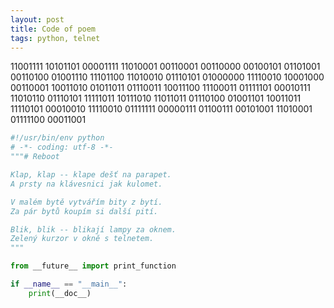 ```yaml
---
layout: post
title: Code of poem
tags: python, telnet
---
```


11001111 10101101 00001111 11010001 00110001 00110000 00100101 01101001 00110100 01001110 11101100 11010010 01110101 01000000 11110010 10001000 00110001 10011010 01011011 01110011 10011100 11100011 01111101 00010111 11010110 01110101 11111011 10111010 11011011 01110100 01001101 10011011 11110101 00010010 11110010 01111111 00000111 01100111 00101001 11010001 01111100 00011001 

```python
#!/usr/bin/env python
# -*- coding: utf-8 -*-
"""# Reboot

Klap, klap -- klape dešť na parapet.
A prsty na klávesnici jak kulomet.

V malém bytě vytvářím bity z bytí.
Za pár bytů koupím si další pití.

Blik, blik -- blikají lampy za oknem.
Zelený kurzor v okně s telnetem.
"""

from __future__ import print_function

if __name__ == "__main__":
    print(__doc__)
```

